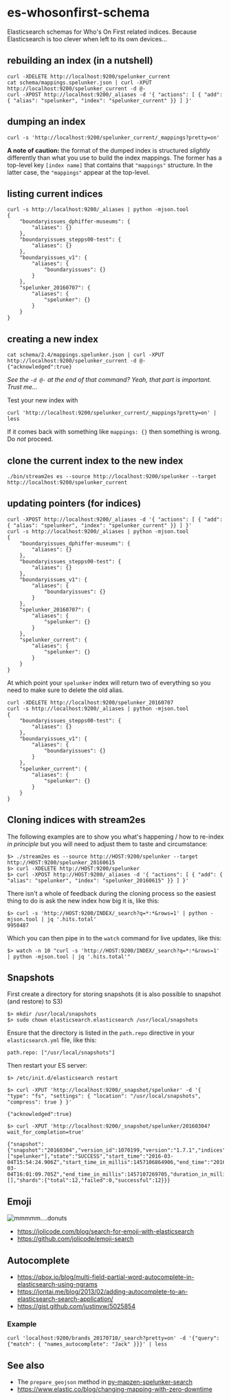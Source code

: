 # es-whosonfirst-schema

Elasticsearch schemas for Who's On First related indices. Because Elasticsearch is too clever when left to its own devices...

## rebuilding an index (in a nutshell)

```
curl -XDELETE http://localhost:9200/spelunker_current
cat schema/mappings.spelunker.json | curl -XPUT http://localhost:9200/spelunker_current -d @-
curl -XPOST http://localhost:9200/_aliases -d '{ "actions": [ { "add": { "alias": "spelunker", "index": "spelunker_current" }} ] }'
```

## dumping an index

```
curl -s 'http://localhost:9200/spelunker_current/_mappings?pretty=on'
```

__A note of caution:__ the format of the dumped index is structured _slightly_ differently than what you use to build the index mappings. The former has a top-level key `[index name]` that contains that `"mappings"` structure. In the latter case, the `"mappings"` appear at the top-level.

## listing current indices

```
curl -s http://localhost:9200/_aliases | python -mjson.tool
{
    "boundaryissues_dphiffer-museums": {
        "aliases": {}
    },
    "boundaryissues_stepps00-test": {
        "aliases": {}
    },
    "boundaryissues_v1": {
        "aliases": {
            "boundaryissues": {}
        }
    },
    "spelunker_20160707": {
        "aliases": {
            "spelunker": {}
        }
    }
}
```

## creating a new index

```
cat schema/2.4/mappings.spelunker.json | curl -XPUT http://localhost:9200/spelunker_current -d @-
{"acknowledged":true}
```

_See the `-d @-` at the end of that command? Yeah, that part is important. Trust me..._

Test your new index with

```
curl 'http://localhost:9200/spelunker_current/_mappings?pretty=on' | less
```

If it comes back with something like `mappings: {}` then something is wrong. Do _not_ proceed.

## clone the current index to the new index

```
./bin/stream2es es --source http://localhost:9200/spelunker --target http://localhost:9200/spelunker_current
```

## updating pointers (for indices)

```
curl -XPOST http://localhost:9200/_aliases -d '{ "actions": [ { "add": { "alias": "spelunker", "index": "spelunker_current" }} ] }'
curl -s http://localhost:9200/_aliases | python -mjson.tool
{
    "boundaryissues_dphiffer-museums": {
        "aliases": {}
    },
    "boundaryissues_stepps00-test": {
        "aliases": {}
    },
    "boundaryissues_v1": {
        "aliases": {
            "boundaryissues": {}
        }
    },
    "spelunker_20160707": {
        "aliases": {
            "spelunker": {}
        }
    },
    "spelunker_current": {
        "aliases": {
            "spelunker": {}
        }
    }
}
```

At which point your `spelunker` index will return two of everything so you need to make sure to delete the old alias.

```
curl -XDELETE http://localhost:9200/spelunker_20160707
curl -s http://localhost:9200/_aliases | python -mjson.tool
{
    "boundaryissues_stepps00-test": {
        "aliases": {}
    },
    "boundaryissues_v1": {
        "aliases": {
            "boundaryissues": {}
        }
    },
    "spelunker_current": {
        "aliases": {
            "spelunker": {}
        }
    }
}
```

## Cloning indices with stream2es

The following examples are to show you what's happening / how to re-index _in principle_ but you will need to adjust them to taste and circumstance:

```
$> ./stream2es es --source http://HOST:9200/spelunker --target http://HOST:9200/spelunker_20160615
$> curl -XDELETE http://HOST:9200/spelunker
$> curl -XPOST http://HOST:9200/_aliases -d '{ "actions": [ { "add": { "alias": "spelunker", "index": "spelunker_20160615" }} ] }'
```

There isn't a whole of feedback during the cloning process so the easiest thing to do is ask the new index how big it is, like this:

```
$> curl -s 'http://HOST:9200/INDEX/_search?q=*:*&rows=1' | python -mjson.tool | jq '.hits.total'
9950487
```

Which you can then pipe in to the `watch` command for live updates, like this:

```
$> watch -n 10 "curl -s 'http://HOST:9200/INDEX/_search?q=*:*&rows=1' | python -mjson.tool | jq '.hits.total'"
```

## Snapshots

First create a directory for storing snapshots (it is also possible to snapshot (and restore) to S3)

```
$> mkdir /usr/local/snapshots
$> sudo chown elasticsearch.elasticsearch /usr/local/snapshots
```

Ensure that the directory is listed in the `path.repo` directive in your `elasticsearch.yml` file, like this:

```
path.repo: ["/usr/local/snapshots"]
```

Then restart your ES server:

```
$> /etc/init.d/elasticsearch restart
```

```
$> curl -XPUT 'http://localhost:9200/_snapshot/spelunker' -d '{ "type": "fs", "settings": { "location": "/usr/local/snapshots", "compress": true } }'

{"acknowledged":true}

$> curl -XPUT 'http://localhost:9200/_snapshot/spelunker/20160304?wait_for_completion=true'

{"snapshot":{"snapshot":"20160304","version_id":1070199,"version":"1.7.1","indices":["spelunker"],"state":"SUCCESS","start_time":"2016-03-04T15:54:24.906Z","start_time_in_millis":1457106864906,"end_time":"2016-03-04T16:01:09.705Z","end_time_in_millis":1457107269705,"duration_in_millis":404799,"failures":[],"shards":{"total":12,"failed":0,"successful":12}}}
```

## Emoji

![mmmmm....donuts](images/spelunker-spelunker-donut.png)

* https://jolicode.com/blog/search-for-emoji-with-elasticsearch
* https://github.com/jolicode/emoji-search

## Autocomplete

* https://qbox.io/blog/multi-field-partial-word-autocomplete-in-elasticsearch-using-ngrams
* https://jontai.me/blog/2013/02/adding-autocomplete-to-an-elasticsearch-search-application/
* https://gist.github.com/justinvw/5025854

### Example

```
curl 'localhost:9200/brands_20170710/_search?pretty=on' -d '{"query": {"match": { "names_autocomplete": "Jack" }}}' | less
```

## See also

* The `prepare_geojson` method in [py-mapzen-spelunker-search](https://github.com/spelunker/py-mapzen-spelunker-search/blob/master/mapzen/spelunker/search/__init__.py)
* https://www.elastic.co/blog/changing-mapping-with-zero-downtime